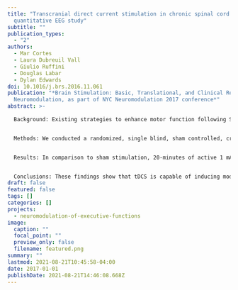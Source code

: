 ```yaml
---
title: "Transcranial direct current stimulation in chronic spinal cord injury:
  quantitative EEG study"
subtitle: ""
publication_types:
  - "2"
authors:
  - Mar Cortes
  - Laura Dubreuil Vall
  - Giulio Ruffini
  - Douglas Labar
  - Dylan Edwards
doi: 10.1016/j.brs.2016.11.061
publication: "*Brain Stimulation: Basic, Translational, and Clinical Research in
  Neuromodulation, as part of NYC Neuromodulation 2017 conference*"
abstract: >-
  
  Background: Existing strategies to enhance motor function following Spinal Cord Injury (SCI) are suboptimal leaving patients with considerable disability. Available evidence suggests that transcranial direct current stimulation (tDCS) is a promising method to improve motor dysfunction. How tDCS affects resting brain activity monitored by EEG is little explored.


  Methods: We conducted a randomized, single blind, sham controlled, cross-over study in seven chronic SCI subjects with cervical lesions. We investigated the effects of 20-minute anodal tDCS applied over the left primary motor cortex (M1) on electroencephalography (EEG) power spectrum density, coherence and frequency band power. Subjects were randomized to receive either 1 mA or sham stimulation. The EEG data acquisition pre and post stimulation comprised 5-minute takes of 24 bit, 500 S/s 8-channel EEG using StarStim Ag/AgCl EEG electrodes (at F3, F4, Cz, C4, P3 and P4; and Pi Ag/AgCl electrodes at C3, anode, AF8, return).


  Results: In comparison to sham stimulation, 20-minutes of active 1 mA tDCS induced a pattern of faster activity around the anodal stimulating electrode, and slowing activity near the return electrode in the frequency (full band) and mean power domain (gamma band). In addition, tDCS increased coherence in the fastest bands (gamma, beta 2) and decreased coherence in slower frequency bands (theta, SMR), with no relation with brain topography or the stimulation electrode polarity. 


  Conclusions: These findings show that tDCS is capable of inducing modulation of ongoing oscillatory brain rhythms captured by EEG, in spinal cord injury patients. The combined use of EEG and tDCS sets the stage for optimizing tDCS protocols targeting motor cortex and may have application in treatment of motor dysfunction and chronic pain.
draft: false
featured: false
tags: []
categories: []
projects:
  - neuromodulation-of-executive-functions
image:
  caption: ""
  focal_point: ""
  preview_only: false
  filename: featured.png
summary: ""
lastmod: 2021-08-21T10:45:58-04:00
date: 2017-01-01
publishDate: 2021-08-21T14:46:08.668Z
---
```

